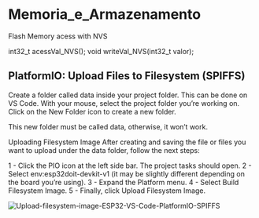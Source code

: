 # Memoria_e_Armazenamento

Flash Memory acess with NVS

int32_t acessVal_NVS();
void writeVal_NVS(int32_t valor);


## PlatformIO: Upload Files to Filesystem (SPIFFS)

Create a folder called data inside your project folder. This can be done on VS Code.
With your mouse, select the project folder you’re working on. Click on the New Folder icon to create a new folder.

This new folder must be called data, otherwise, it won’t work.

Uploading Filesystem Image
After creating and saving the file or files you want to upload under the data folder, follow the next steps:

1 - Click the PIO icon at the left side bar. The project tasks should open.
2 - Select env:esp32doit-devkit-v1 (it may be slightly different depending on the board you’re using).
3 - Expand the Platform menu.
4 - Select Build Filesystem Image.
5 - Finally, click Upload Filesystem Image.


 ![Upload-filesystem-image-ESP32-VS-Code-PlatformIO-SPIFFS](https://user-images.githubusercontent.com/17073678/205986554-abbbd7a1-2a69-44cd-a1ae-efa44411f788.jpg)




